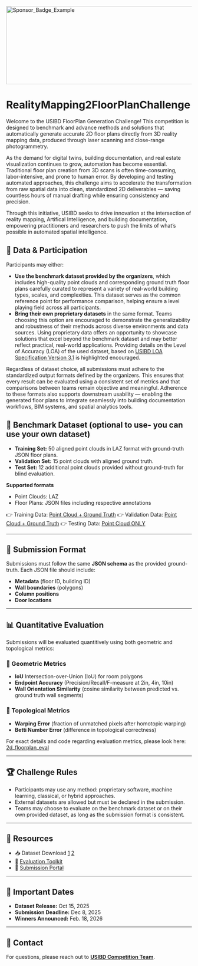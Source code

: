 <img width="604" height="212" alt="Sponsor_Badge_Example" src="https://github.com/user-attachments/assets/9321da98-07f7-4928-889e-8131af9993d0" />

# RealityMapping2FloorPlanChallenge  
Welcome to the USIBD FloorPlan Generation Challenge!
This competition is designed to benchmark and advance methods and solutions that automatically generate accurate 2D floor plans directly from 3D reality mapping data, produced through laser scanning and close-range photogrammetry.

As the demand for digital twins, building documentation, and real estate visualization continues to grow, automation has become essential. Traditional floor plan creation from 3D scans is often time-consuming, labor-intensive, and prone to human error. By developing and testing automated approaches, this challenge aims to accelerate the transformation from raw spatial data into clean, standardized 2D deliverables — saving countless hours of manual drafting while ensuring consistency and precision. 

Through this initiative, USIBD seeks to drive innovation at the intersection of reality mapping, Artifical Intelligence, and building documentation, empowering practitioners and researchers to push the limits of what’s possible in automated spatial intelligence.

## 📂 Data & Participation
Participants may either:
- **Use the benchmark dataset provided by the organizers**, which includes high-quality point clouds and corresponding ground truth floor plans carefully curated to represent a variety of real-world building types, scales, and complexities. This dataset serves as the common reference point for performance comparison, helping ensure a level playing field across all participants.
- **Bring their own proprietary datasets** in the same format. Teams choosing this option are encouraged to demonstrate the generalizability and robustness of their methods across diverse environments and data sources. Using proprietary data offers an opportunity to showcase solutions that excel beyond the benchmark dataset and may better reflect practical, real-world applications. Providing details on the Level of Accuracy (LOA) of the used dataset, based on [USIBD LOA Specification Version 3.1](https://usibd.org/level-of-accuracy/) is highlighted encouraged.

Regardless of dataset choice, all submissions must adhere to the standardized output formats defined by the organizers. This ensures that every result can be evaluated using a consistent set of metrics and that comparisons between teams remain objective and meaningful. Adherence to these formats also supports downstream usability — enabling the generated floor plans to integrate seamlessly into building documentation workflows, BIM systems, and spatial analytics tools.

## 📂 Benchmark Dataset (optional to use- you can use your own dataset)
- **Training Set:** 50 aligned point clouds in LAZ format with ground-truth JSON floor plans.
- **Validation Set:** 15 point clouds with aligned ground truth.
- **Test Set:** 12 additional point clouds provided without ground-truth for blind evaluation.

**Supported formats** 
- Point Clouds: LAZ
- Floor Plans: JSON files including respective annotations
  
👉 Training Data: [Point Cloud + Ground Truth](https://uofi.box.com/s/tbj6fpx4o3h8uzh9ycumfp50xjq4k959) 
👉 Validation Data: [Point Cloud + Ground Truth](https://uofi.box.com/s/448iv4eehpbi1nxaacw0es5861aiah6j)
👉 Testing Data: [Point Cloud ONLY](https://uofi.box.com/s/ebwvgy10hkp1a8fzm6ke5bl4u6ekytb3) 

---
## 📑 Submission Format  

Submissions must follow the same **JSON schema** as the provided ground-truth.  Each JSON file should include:  
- **Metadata** (floor ID, building ID)
- **Wall boundaries** (polygons)  
- **Column positions**
- **Door locations**  
 
---
## 📊 Quantitative Evaluation  
Submissions will be evaluated quantitively using both geometric and topological metrics:

### 🔹 Geometric Metrics  
- **IoU**  Intersection-over-Union (IoU) for room polygons
- **Endpoint Accuracy**  (Precision/Recall/F-measure at 2in, 4in, 10in)
- **Wall Orientation Similarity**  (cosine similarity between predicted vs. ground truth wall segments)

### 🔹 Topological Metrics  
- **Warping Error**   (fraction of unmatched pixels after homotopic warping)
- **Betti Number Error**  (difference in topological correctness)

For exact details and code regarding evaluation metrics, please look here: 
[2d_floorplan_eval](https://github.com/reconstruct/Scan2FloorPlan/tree/main/2d_floorplan_eval)

---
## 🏆 Challenge Rules  
- Participants may use any method: proprietary software, machine learning, classical, or hybrid approaches.
- External datasets are allowed but must be declared in the submission.
- Teams may choose to evaluate on the benchmark dataset or on their own provided dataset, as long as the submission format is consistent.

---
## 🔗 Resources  
- 📥 Dataset Download [1](https://uofi.box.com/s/ur2ieo3lbfsthk7h5hz0mdkx5439z23m)  [2](https://uofi.box.com/s/448iv4eehpbi1nxaacw0es5861aiah6j)
- 🧩 [Evaluation Toolkit](https://uofi.box.com/s/ebwvgy10hkp1a8fzm6ke5bl4u6ekytb3)  
- 🚀 [Submission Portal](https://uofi.app.box.com/f/9a6b181c229a4803bde32f8939edc0b2)  

---
## 📅 Important Dates  
- **Dataset Release:** Oct 15, 2025  
- **Submission Deadline:** Dec 8, 2025 
- **Winners Announced:** Feb. 18, 2026

---
## 📧 Contact  
For questions, please reach out to **[USIBD Competition Team](mani.golparvar@usbid.org)**.  
